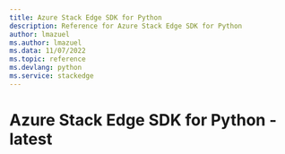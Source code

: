 ```yaml
---
title: Azure Stack Edge SDK for Python
description: Reference for Azure Stack Edge SDK for Python
author: lmazuel
ms.author: lmazuel
ms.data: 11/07/2022
ms.topic: reference
ms.devlang: python
ms.service: stackedge
---
```

# Azure Stack Edge SDK for Python - latest

